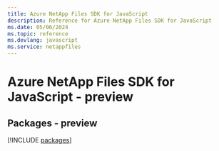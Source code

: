 ```yaml
---
title: Azure NetApp Files SDK for JavaScript
description: Reference for Azure NetApp Files SDK for JavaScript
ms.date: 05/06/2024
ms.topic: reference
ms.devlang: javascript
ms.service: netappfiles
---
```

# Azure NetApp Files SDK for JavaScript - preview
## Packages - preview
[!INCLUDE [packages](netapp-files-index.md)]